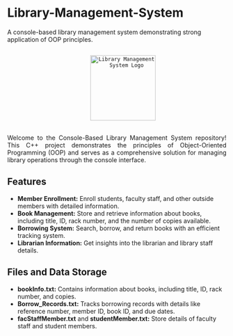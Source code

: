 # Library-Management-System
A console-based library management system demonstrating strong application of OOP principles.

<p align="center">
  <code>
    <img src="https://github.com/Thithira-Paranawithana/Library-Management-System/assets/153026117/c3b1304a-ab4b-4c6c-8b2d-e38b015070fe" alt="Library Management System Logo" width="150" height="150">
  </code>
</p>

<p align="justify">Welcome to the Console-Based Library Management System repository! This C++ project demonstrates the principles of Object-Oriented Programming (OOP) and serves as a comprehensive solution for managing library operations through the console interface.</p>

## Features

- **Member Enrollment:** Enroll students, faculty staff, and other outside members with detailed information.
- **Book Management:** Store and retrieve information about books, including title, ID, rack number, and the number of copies available.
- **Borrowing System:** Search, borrow, and return books with an efficient tracking system.
- **Librarian Information:** Get insights into the librarian and library staff details.

## Files and Data Storage

- **bookInfo.txt:** Contains information about books, including title, ID, rack number, and copies.
- **Borrow_Records.txt:** Tracks borrowing records with details like reference number, member ID, book ID, and due dates.
- **facStaffMember.txt** and **studentMember.txt:** Store details of faculty staff and student members.
